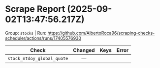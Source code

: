 # Scrape Report (2025-09-02T13:47:56.217Z)

Group: `stocks`  |  Run: https://github.com/AlbertoRoca96/scraping-checks-scheduler/actions/runs/17405576930

| Check | Changed | Keys | Error |
|---|:---:|:--|:--|
| `stock_ntdoy_global_quote` | — |  |  |
